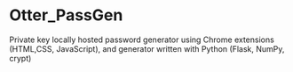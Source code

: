 # Otter_PassGen
Private key locally hosted password generator using Chrome extensions (HTML,CSS, JavaScript), and generator written with Python (Flask, NumPy, crypt)

